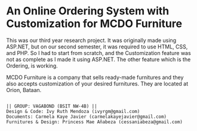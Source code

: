 # An Online Ordering System with Customization for MCDO Furniture

This was our third year research project. It was originally made using ASP.NET, but on our second semester, it was required to use HTML, CSS, and PHP. So I had to start from scratch, and the Customization feature was not as complete as I made it using ASP.NET. The other feature which is the Ordering, is working.


MCDO Furniture is a company that sells ready-made furnitures and they also accepts customization of your desired furnitures. They are located at Orion, Bataan.





~~~~~~~~~~~~~~~~~~~~~~~~~~~~~~~~~~~~~~~~~~~~~~~~~~~~~~~~~~~~~~~~~~~~~~~~~~~~~~~~~~~~~~~~~~~~~~~~~~~~~~~~~~~~~~~~~~~~~~~~~~~~~~~~~~~~~~~~~~~~~~~~~~~~~~~~~~~~~~~~~~~~~~~~~~~~~~~~~~

|| GROUP: VAGABOND (BSIT NW-4B) ||
Design & Code: Ivy Ruth Mendoza (ivyrgm@gmail.com)
Documents: Carmela Kaye Javier (carmelakayejavier@gmail.com)
Furnitures & Design: Princess Mae Añabeza (cessaniabeza@gmail.com)
